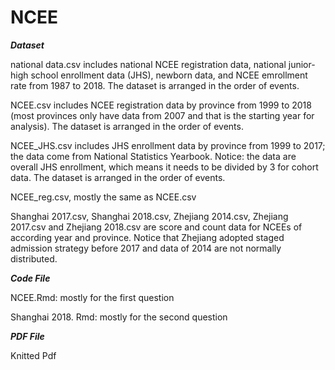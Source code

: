 # NCEE

***Dataset***

national data.csv includes national NCEE registration data, national junior-high school enrollment data (JHS), newborn data, and NCEE emrollment rate from 1987 to 2018. The dataset is arranged in the order of events.

NCEE.csv includes NCEE registration data by province from 1999 to 2018 (most provinces only have data from 2007 and that is the starting year for analysis). The dataset is arranged in the order of events.

NCEE_JHS.csv includes JHS enrollment data by province from 1999 to 2017; the data come from National Statistics Yearbook. Notice: the data are overall JHS enrollment, which means it needs to be divided by 3 for cohort data. The dataset is arranged in the order of events.

NCEE_reg.csv, mostly the same as NCEE.csv

Shanghai 2017.csv, Shanghai 2018.csv, Zhejiang 2014.csv, Zhejiang 2017.csv and Zhejiang 2018.csv are score and count data for NCEEs of according year and province. Notice that Zhejiang adopted staged admission strategy before 2017 and data of 2014 are not normally distributed. 

***Code File***

NCEE.Rmd: mostly for the first question

Shanghai 2018. Rmd: mostly for the second question

***PDF File***

Knitted Pdf

